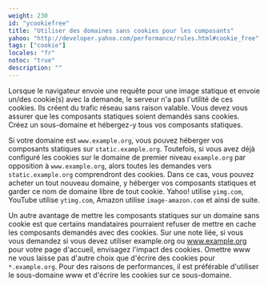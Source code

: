 ```yaml
---
weight: 230
id: "ycookiefree"
title: "Utiliser des domaines sans cookies pour les composants"
yahoo: "http://developer.yahoo.com/performance/rules.html#cookie_free"
tags: ["cookie"]
locales: "fr"
notoc: "true"
description: ""
---
```


Lorsque le navigateur envoie une requête pour une image statique et envoie un/des cookie(s) avec la demande, le serveur n'a pas l'utilité de ces cookies. Ils créent du trafic réseau sans raison valable. Vous devez vous assurer que les composants statiques soient demandés sans cookies. Créez un sous-domaine et hébergez-y tous vos composants statiques.

Si votre domaine est `www.example.org`, vous pouvez héberger vos composants statiques sur `static.example.org`. Toutefois, si vous avez déjà configuré les cookies sur le domaine de premier niveau `example.org` par opposition à `www.example.org`, alors toutes les demandes vers `static.example.org` comprendront des cookies. Dans ce cas, vous pouvez acheter un tout nouveau domaine, y héberger vos composants statiques et garder ce nom de domaine libre de tout cookie. Yahoo! utilise `yimg.com`, YouTube utilise `ytimg.com`, Amazon utilise `image-amazon.com` et ainsi de suite.

Un autre avantage de mettre les composants statiques sur un domaine sans cookie est que certains mandataires pourraient refuser de mettre en cache les composants demandés avec des cookies. Sur une note liée, si vous vous demandez si vous devez utiliser example.org ou www.example.org pour votre page d'accueil, envisagez l'impact des cookies. Omettre www ne vous laisse pas d'autre choix que d'écrire des cookies pour `*.example.org`. Pour des raisons de performances, il est préférable d'utiliser le sous-domaine www et d'écrire les cookies sur ce sous-domaine.